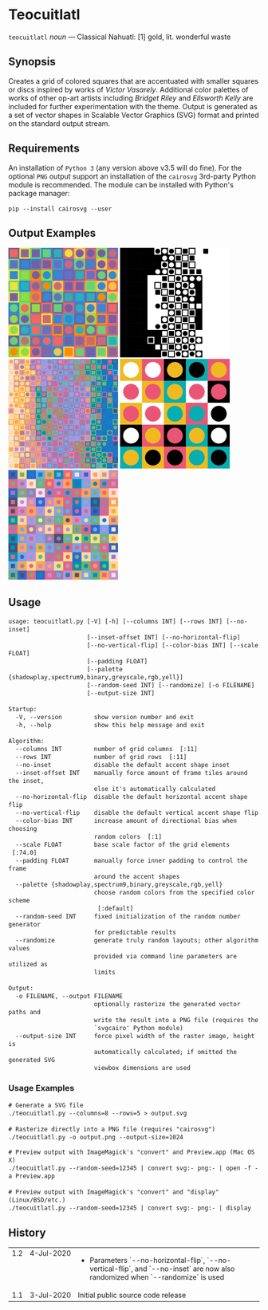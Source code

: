 
# Teocuitlatl

`teocuitlatl` *noun* — Classical Nahuatl: [1] gold, lit. wonderful waste

## Synopsis

Creates a grid of colored squares that are accentuated with smaller squares or discs inspired by works of *Victor Vasarely*. Additional
color palettes of works of other op-art artists including *Bridget Riley* and *Ellsworth Kelly* are included for further experimentation
with the theme. Output is generated as a set of vector shapes in Scalable Vector Graphics (SVG) format and printed on the standard
output stream.

## Requirements

An installation of `Python 3` (any version above v3.5 will do fine). For the optional `PNG` output support an installation of
the `cairosvg` 3rd-party Python module is recommended. The module can be installed with Python's package manager:

``` shell
pip --install cairosvg --user
```

## Output Examples

<img width="220" height="220" src="Documentation/Teocuitlatl/Examples/basic_01.svg" alt="Figure 1"> <img width="220" height="220" src="Documentation/Teocuitlatl/Examples/basic_02.svg" alt="Figure 2"> <img width="220" height="220" src="Documentation/Teocuitlatl/Examples/basic_03.svg" alt="Figure 3"> <img width="220" height="220" src="Documentation/Teocuitlatl/Examples/basic_04.svg" alt="Figure 4"> <img width="220" height="220" src="Documentation/Teocuitlatl/Examples/basic_05.svg" alt="Figure 5">

## Usage

```
usage: teocuitlatl.py [-V] [-h] [--columns INT] [--rows INT] [--no-inset]
                      [--inset-offset INT] [--no-horizontal-flip]
                      [--no-vertical-flip] [--color-bias INT] [--scale FLOAT]
                      [--padding FLOAT]
                      [--palette {shadowplay,spectrum9,binary,greyscale,rgb,yell}]
                      [--random-seed INT] [--randomize] [-o FILENAME]
                      [--output-size INT]

Startup:
  -V, --version         show version number and exit
  -h, --help            show this help message and exit

Algorithm:
  --columns INT         number of grid columns  [:11]
  --rows INT            number of grid rows  [:11]
  --no-inset            disable the default accent shape inset
  --inset-offset INT    manually force amount of frame tiles around the inset,
                        else it's automatically calculated
  --no-horizontal-flip  disable the default horizontal accent shape flip
  --no-vertical-flip    disable the default vertical accent shape flip
  --color-bias INT      increase amount of directional bias when choosing
                        random colors  [:1]
  --scale FLOAT         base scale factor of the grid elements  [:74.0]
  --padding FLOAT       manually force inner padding to control the frame
                        around the accent shapes
  --palette {shadowplay,spectrum9,binary,greyscale,rgb,yell}
                        choose random colors from the specified color scheme
                         [:default]
  --random-seed INT     fixed initialization of the random number generator
                        for predictable results
  --randomize           generate truly random layouts; other algorithm values
                        provided via command line parameters are utilized as
                        limits

Output:
  -o FILENAME, --output FILENAME
                        optionally rasterize the generated vector paths and
                        write the result into a PNG file (requires the
                        `svgcairo' Python module)
  --output-size INT     force pixel width of the raster image, height is
                        automatically calculated; if omitted the generated SVG
                        viewbox dimensions are used
```

### Usage Examples

``` shell
# Generate a SVG file
./teocuitlatl.py --columns=8 --rows=5 > output.svg

# Rasterize directly into a PNG file (requires "cairosvg")
./teocuitlatl.py -o output.png --output-size=1024
```

``` shell
# Preview output with ImageMagick's "convert" and Preview.app (Mac OS X)
./teocuitlatl.py --random-seed=12345 | convert svg:- png:- | open -f -a Preview.app

# Preview output with ImageMagick's "convert" and "display" (Linux/BSD/etc.)
./teocuitlatl.py --random-seed=12345 | convert svg:- png:- | display
```

## History

<table>
	<tr>
		<td valign=top>1.2</td>
		<td valign=top nowrap>4-Jul-2020</td>
		<td>
			<ul>
				<li>Parameters `--no-horizontal-flip`, `--no-vertical-flip`, and `--no-inset` are now also randomized
					when `--randomize` is used
			</ul>
		</td>
	</tr>
	<tr>
		<td valign=top>1.1</td>
		<td valign=top nowrap>3-Jul-2020</td>
		<td>Initial public source code release</td>
	</tr>
</table>